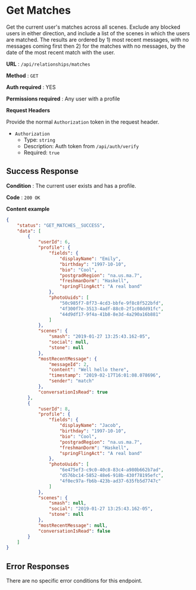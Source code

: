 # Get Matches

Get the current user's matches across all scenes. Exclude any blocked users
in either direction, and include a list of the scenes in which the users are matched.
The results are ordered by 1) most recent messages, with no messages coming first then 2) for the matches with no messages, by the date of the most recent match with the user.

**URL** : `/api/relationships/matches`

**Method** : `GET`

**Auth required** : YES

**Permissions required** : Any user with a profile

**Request Headers**

Provide the normal `Authorization` token in the request header.

* `Authorization`
  * Type: `string`
  * Description: Auth token from `/api/auth/verify`
  * Required: `true`

## Success Response

**Condition** : The current user exists and has a profile.

**Code** : `200 OK`

**Content example**

```json
{
    "status": "GET_MATCHES__SUCCESS",
    "data": [
        {
            "userId": 6,
            "profile": {
                "fields": {
                    "displayName": "Emily",
                    "birthday": "1997-10-10",
                    "bio": "Cool",
                    "postgradRegion": "na.us.ma.7",
                    "freshmanDorm": "Haskell",
                    "springFlingAct": "A real band"
                },
                "photoUuids": [
                    "50c985f7-8f73-4cd3-bbfe-9f8c8f522bfd",
                    "4f300f7e-3513-4adf-88c0-2f1c08dd91fc",
                    "44d9df17-9f4a-41b8-8e3d-4a290a16b881"
                ]
            },
            "scenes": {
                "smash": "2019-01-27 13:25:43.162-05",
                "social": null,
                "stone": null
            },
            "mostRecentMessage": {
                "messageId": 2,
                "content": "Well hello there",
                "timestamp": "2019-02-17T16:01:08.078696",
                "sender": "match"
            },
            "conversationIsRead": true
        },
        {
            "userId": 8,
            "profile": {
                "fields": {
                    "displayName": "Jacob",
                    "birthday": "1997-10-10",
                    "bio": "Cool",
                    "postgradRegion": "na.us.ma.7",
                    "freshmanDorm": "Haskell",
                    "springFlingAct": "A real band"
                },
                "photoUuids": [
                    "6e475ef3-c9c0-40c8-83c4-a980b662b7ad",
                    "d576bc14-5852-48e6-918b-430f78195efc",
                    "4f0ec97a-fb6b-423b-ad37-635fb5d7747c"
                ]
            },
            "scenes": {
                "smash": null,
                "social": "2019-01-27 13:25:43.162-05",
                "stone": null
            },
            "mostRecentMessage": null,
            "conversationIsRead": false
        }
    ]
}
```

## Error Responses

There are no specific error conditions for this endpoint.

